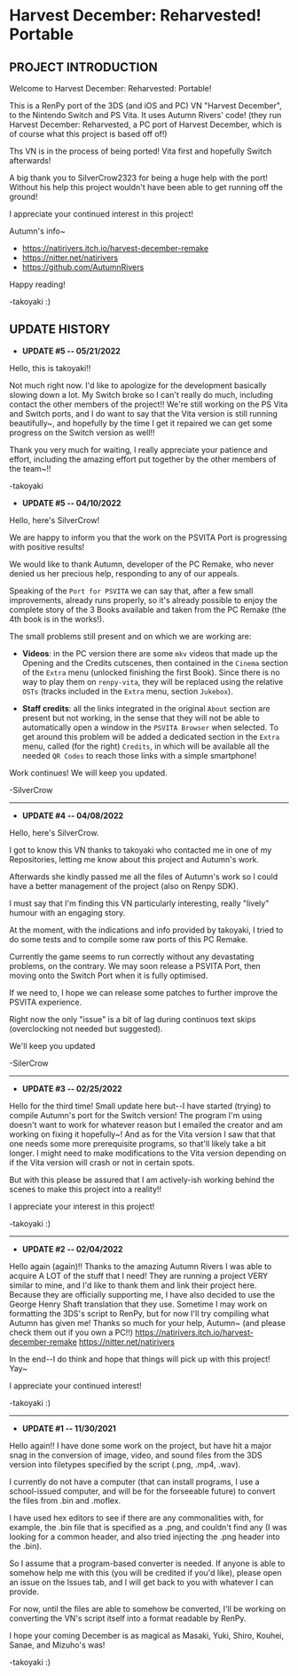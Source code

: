 # Harvest December: Reharvested! Portable

## PROJECT INTRODUCTION

Welcome to Harvest December: Reharvested: Portable!

This is a RenPy port of the 3DS (and iOS and PC) VN "Harvest December", to the Nintendo Switch and PS Vita. It uses Autumn Rivers' code! (they run Harvest December: Reharvested, a PC port of Harvest December, which is of course what this project is based off of!)

Ths VN is in the process of being ported! Vita first and hopefully Switch afterwards!

A big thank you to SilverCrow2323 for being a huge help with the port! Without his help this project wouldn't have been able to get running off the ground!

I appreciate your continued interest in this project!

Autumn's info~
- https://natirivers.itch.io/harvest-december-remake 
- https://nitter.net/natirivers
- https://github.com/AutumnRivers

Happy reading!

-takoyaki :)

## UPDATE HISTORY

- **UPDATE #5 -- 05/21/2022**

Hello, this is takoyaki!!

Not much right now. I'd like to apologize for the development basically slowing down a lot. My Switch broke so I can't really do much, including contact the other members of the project!! We're still working on the PS Vita and Switch ports, and I do want to say that the Vita version is still running beautifully~, and hopefully by the time I get it repaired we can get some progress on the Switch version as well!!

Thank you very much for waiting, I really appreciate your patience and effort, including the amazing effort put together by the other members of the team~!!

-takoyaki

- **UPDATE #5 -- 04/10/2022**

Hello, here's SilverCrow!

We are happy to inform you that the work on the PSVITA Port is progressing with positive results! 

We would like to thank Autumn, developer of the PC Remake, who never denied us her precious help, responding to any of our appeals.

Speaking of the `Port for PSVITA` we can say that, after a few small improvements, already runs properly, so it's already possible to enjoy the complete story of the 3 Books available and taken from the PC Remake (the 4th book is in the works!).

The small problems still present and on which we are working are:

- **Videos**: in the PC version there are some `mkv` videos that made up the Opening and the Credits cutscenes, then contained in the `Cinema` section of the `Extra` menu (unlocked finishing the first Book).
Since there is no way to play them on `renpy-vita`, they will be replaced using the relative `OSTs` (tracks included in the `Extra` menu, section `Jukebox`).

- **Staff credits**: all the links integrated in the original `About` section are present but not working, in the sense that they will not be able to automatically open a window in the `PSVITA Browser` when selected.
To get around this problem will be added a dedicated section in the `Extra` menu, called (for the right) `Credits`, in which will be available all the needed `QR Codes` to reach those links with a simple smartphone!

Work continues! We will keep you updated.

-SilverCrow

---

- **UPDATE #4 -- 04/08/2022**

Hello, here's SilverCrow.

I got to know this VN thanks to takoyaki who contacted me in one of my Repositories, letting me know about this project and Autumn's work.

Afterwards she kindly passed me all the files of Autumn's work so I could have a better management of the project (also on Renpy SDK).

I must say that I'm finding this VN particularly interesting, really "lively" humour with an engaging story.

At the moment, with the indications and info provided by takoyaki, I tried to do some tests and to compile some raw ports of this PC Remake.

Currently the game seems to run correctly without any devastating problems, on the contrary. We may soon release a PSVITA Port, then moving onto the Switch Port when it is fully optimised.

If we need to, I hope we can release some patches to further improve the PSVITA experience.

Right now the only "issue" is a bit of lag during continuos text skips (overclocking not needed but suggested).

We'll keep you updated

-SilerCrow

---

- **UPDATE #3 -- 02/25/2022**

Hello for the third time! Small update here but--I have started (trying) to compile Autumn's port for the Switch version! The program I'm using doesn't want to work for whatever reason but I emailed the creator and am working on fixing it hopefully~! And as for the Vita version I saw that that one needs some more prerequisite programs, so that'll likely take a bit longer. I might need to make modifications to the Vita version depending on if the Vita version will crash or not in certain spots.

But with this please be assured that I am actively-ish working behind the scenes to make this project into a reality!!

I appreciate your interest in this project!

-takoyaki :)

---

- **UPDATE #2 -- 02/04/2022**

Hello again (again)!! Thanks to the amazing Autumn Rivers I was able to acquire A LOT of the stuff that I need! They are running a project VERY similar to mine, and I'd like to thank them and link their project here. Because they are officially supporting me, I have also decided to use the George Henry Shaft translation that they use. Sometime I may work on formatting the 3DS's script to RenPy, but for now I'll try compiling what Autumn has given me! Thanks so much for your help, Autumn~ (and please check them out if you own a PC!!) https://natirivers.itch.io/harvest-december-remake https://nitter.net/natirivers

In the end--I do think and hope that things will pick up with this project! Yay~

I appreciate your continued interest!

-takoyaki :)

---

- **UPDATE #1 -- 11/30/2021**

Hello again!! I have done some work on the project, but have hit a major snag in the conversion of image, video, and sound files from the 3DS version into filetypes specified by the script (.png, .mp4, .wav).

I currently do not have a computer (that can install programs, I use a school-issued computer, and will be for the forseeable future) to convert the files from .bin and .moflex.

I have used hex editors to see if there are any commonalities with, for example, the .bin file that is specified as a .png, and couldn't find any (I was looking for a common header, and also tried injecting the .png header into the .bin).

So I assume that a program-based converter is needed. If anyone is able to somehow help me with this (you will be credited if you'd like), please open an issue on the Issues tab, and I will get back to you with whatever I can provide.

For now, until the files are able to somehow be converted, I'll be working on converting the VN's script itself into a format readable by RenPy.

I hope your coming December is as magical as Masaki, Yuki, Shiro, Kouhei, Sanae, and Mizuho's was!

-takoyaki :)
